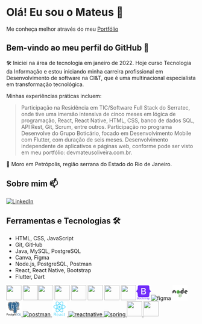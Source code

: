 # Olá! Eu sou o Mateus 👋

Me conheça melhor através do meu [Portfólio](https://devmateusoliveira.com.br/)

## Bem-vindo ao meu perfil do GitHub 🚀

🛠️ Iniciei na área de tecnologia em janeiro de 2022. Hoje curso Tecnologia da Informação e estou iniciando minha carreira profissional em Desenvolvimento de software na CI&T, que é uma multinacional especialista em transformação tecnológica. 

Minhas experiências práticas incluem:
> Participação na Residência em TIC/Software Full Stack do Serratec, onde tive uma imersão intensiva de cinco meses em lógica de programação, React, React Native, HTML, CSS, banco de dados SQL, API Rest, Git, Scrum, entre outros.
> Participação no programa Desenvolve do Grupo Boticário, focado em Desenvolvimento Mobile com Flutter, com duração de seis meses.
> Desenvolvimento independente de aplicativos e páginas web, conforme pode ser visto em meu portfólio: devmateusoliveira.com.br.

🏡 Moro em Petrópolis, região serrana do Estado do Rio de Janeiro.

## Sobre mim 📫
[![LinkedIn](https://img.shields.io/badge/-LinkedIn-%230077B5?style=for-the-badge&logo=linkedin&logoColor=white)](https://www.linkedin.com/in/mateus-augusto-de-oliveira-a65a23a2/)

## Ferramentas e Tecnologias 🛠️

- HTML, CSS, JavaScript
- Git, GitHub
- Java, MySQL, PostgreSQL
- Canva, Figma
- Node.js, PostgreSQL, Postman
- React, React Native, Bootstrap
- Flutter, Dart

<img loading="lazy" src="https://cdn.jsdelivr.net/gh/devicons/devicon/icons/html5/html5-original.svg" width="40" height="40"/> <img loading="lazy" src="https://cdn.jsdelivr.net/gh/devicons/devicon/icons/css3/css3-original.svg" width="40" height="40"/><img loading="lazy" src="https://cdn.jsdelivr.net/gh/devicons/devicon/icons/javascript/javascript-original.svg" width="40" height="40"/> <img loading="lazy" src="https://cdn.jsdelivr.net/gh/devicons/devicon/icons/git/git-original.svg" width="40" height="40"/> <img loading="lazy" src="https://cdn.jsdelivr.net/gh/devicons/devicon/icons/github/github-original.svg" width="40" height="40"/> <img loading="lazy" src="https://cdn.jsdelivr.net/gh/devicons/devicon/icons/java/java-original.svg" width="40" height="40"/>  <img loading="lazy" src="https://cdn.jsdelivr.net/gh/devicons/devicon/icons/mysql/mysql-original-wordmark.svg" width="40" height="40"/> <img loading="lazy" src="https://cdn.jsdelivr.net/gh/devicons/devicon/icons/canva/canva-original.svg" width="40" height="40"/><img src="https://raw.githubusercontent.com/devicons/devicon/master/icons/bootstrap/bootstrap-plain-wordmark.svg" alt="bootstrap" width="40" height="40"/><img src="https://www.vectorlogo.zone/logos/figma/figma-icon.svg" alt="figma" width="40" height="40"/> </a> <a href="https://git-scm.com/" target="_blank" rel="noreferrer"> </a> <a href="https://nodejs.org/" target="_blank" rel="noreferrer"> <img src="https://raw.githubusercontent.com/devicons/devicon/master/icons/nodejs/nodejs-original-wordmark.svg" alt="nodejs" width="40" height="40"/> </a> <a href="https://www.photoshop.com/en" target="_blank" rel="noreferrer"> <img src="https://raw.githubusercontent.com/devicons/devicon/master/icons/postgresql/postgresql-original-wordmark.svg" alt="postgresql" width="40" height="40"/> </a> <a href="https://postman.com/" target="_blank" rel="noreferrer"> <img src="https://www.vectorlogo.zone/logos/getpostman/getpostman-icon.svg" alt="postman" width="40" height="40"/> </a> <a href="https://reactjs.org/" target="_blank" rel="noreferrer"><img src="https://raw.githubusercontent.com/devicons/devicon/master/icons/react/react-original-wordmark.svg" alt="react" width="40" height="40"/> </a> <a href="https://reactnative.dev/" target="_blank" rel="noreferrer"> <img src="https://reactnative.dev/img/header_logo.svg" alt="reactnative" width="40" height="40"/> </a> <a href="https://spring.io/" target="_blank" rel="noreferrer"> <img src="https://www.vectorlogo.zone/logos/springio/springio-icon.svg" alt="spring" width="40" height="40"/> </a> <a href="https://www.typescriptlang.org/" target="_blank" rel="noreferrer">    <img loading="lazy" src="https://cdn.jsdelivr.net/gh/devicons/devicon/icons/flutter/flutter-original.svg" width="40" height="40"/>  <img loading="lazy" src="https://cdn.jsdelivr.net/gh/devicons/devicon/icons/dart/dart-original.svg" width="40" height="40"/>

